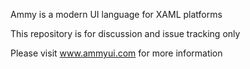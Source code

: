 Ammy is a modern UI language for XAML platforms

This repository is for discussion and issue tracking only

Please visit www.ammyui.com for more information
